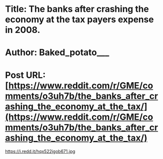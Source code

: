 # Title: The banks after crashing the economy at the tax payers expense in 2008.
# Author: Baked_potato___
# Post URL: [https://www.reddit.com/r/GME/comments/o3uh7b/the_banks_after_crashing_the_economy_at_the_tax/](https://www.reddit.com/r/GME/comments/o3uh7b/the_banks_after_crashing_the_economy_at_the_tax/)


https://i.redd.it/hqx522jgob671.jpg